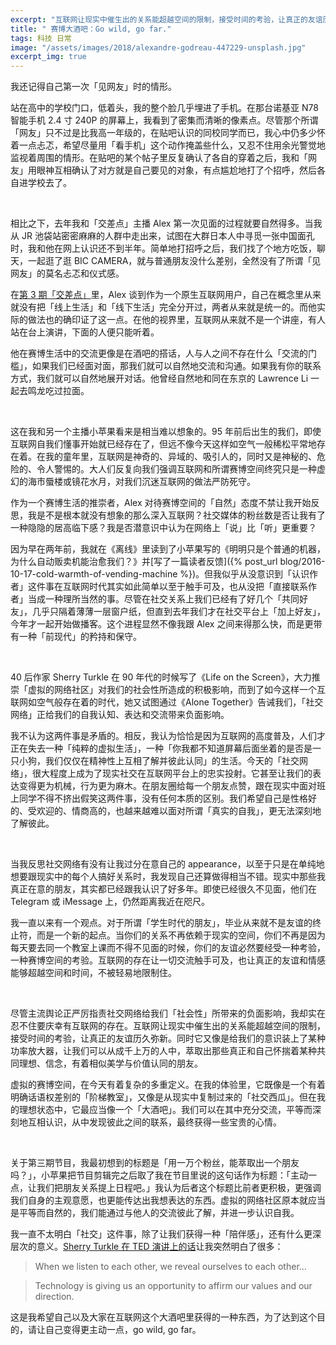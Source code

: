 ```yaml
---
excerpt: "互联网让现实中催生出的关系能超越空间的限制，接受时间的考验，让真正的友谊历久弥新。同时它又像是给我们的意识装上了某种功率放大器，让我们可以从成千上万的人中，萃取出那些真正和自己怀揣着某种共同理想、信念，有着相似美学与价值认同的朋友。"
title: " 赛博大酒吧：Go wild, go far."
tags: 科技 日常
image: "/assets/images/2018/alexandre-godreau-447229-unsplash.jpg"
excerpt_img: true
---
```


我还记得自己第一次「见网友」时的情形。

站在高中的学校门口，低着头，我的整个脸几乎埋进了手机。在那台诺基亚 N78 智能手机 2.4 寸 240P 的屏幕上，我看到了密集而清晰的像素点。尽管那个所谓「网友」只不过是比我高一年级的，在贴吧认识的同校同学而已，我心中仍多少怀着一点忐忑，希望尽量用「看手机」这个动作掩盖些什么，又忍不住用余光警觉地监视着周围的情形。在贴吧的某个帖子里反复确认了各自的穿着之后，我和「网友」用眼神互相确认了对方就是自己要见的对象，有点尴尬地打了个招呼，然后各自进学校去了。

<br>

相比之下，去年我和「交差点」主播 Alex 第一次见面的过程就要自然得多。当我从 JR 池袋站密密麻麻的人群中走出来，试图在大群日本人中寻觅一张中国面孔时，我和他在网上认识还不到半年。简单地打招呼之后，我们找了个地方吃饭，聊天，一起逛了逛 BIC CAMERA，就与普通朋友没什么差别，全然没有了所谓「见网友」的莫名忐忑和仪式感。

在[第 3 期「交差点」](https://jiaocha.io/3/)里，Alex 谈到作为一个原生互联网用户，自己在概念里从来就没有把「线上生活」和「线下生活」完全分开过，两者从来就是统一的。而他实际的做法也的确印证了这一点。在他的视界里，互联网从来就不是一个讲座，有人站在台上演讲，下面的人便只能听着。

他在赛博生活中的交流更像是在酒吧的搭话，人与人之间不存在什么「交流的门槛」，如果我们已经面对面，那我们就可以自然地交流和沟通。如果我有你的联系方式，我们就可以自然地展开对话。他曾经自然地和同在东京的 Lawrence Li 一起去鸣龙吃过拉面。

<br>

这在我和另一个主播小苹果看来是相当难以想象的。95 年前后出生的我们，即使互联网自我们懂事开始就已经存在了，但远不像今天这样如空气一般稀松平常地存在着。在我的童年里，互联网是神奇的、异域的、吸引人的，同时又是神秘的、危险的、令人警惕的。大人们反复向我们强调互联网和所谓赛博空间终究只是一种虚幻的海市蜃楼或镜花水月，对我们沉迷互联网的做法严防死守。

作为一个赛博生活的推崇者，Alex 对待赛博空间的「自然」态度不禁让我开始反思，我是不是根本就没有想象的那么深入互联网？社交媒体的粉丝数是否让我有了一种隐隐的居高临下感？我是否潜意识中认为在网络上「说」比「听」更重要？

因为早在两年前，我就在《离线》里读到了小苹果写的《明明只是个普通的机器，为什么自动贩卖机能治愈我们？》并[写了一篇读者反馈]({% post_url blog/2016-10-17-cold-warmth-of-vending-machine %})。但我似乎从没意识到「认识作者」这件事在互联网时代其实如此简单以至于触手可及，也从没把「直接联系作者」当成一种理所当然的事。尽管在社交关系上我们已经有了好几个「共同好友」，几乎只隔着薄薄一层窗户纸，但直到去年我们才在社交平台上「加上好友」，今年才一起开始做播客。这个进程显然不像我跟 Alex 之间来得那么快，而是更带有一种「前现代」的矜持和保守。

<br>

40 后作家 Sherry Turkle 在 90 年代的时候写了《Life on the Screen》，大力推崇「虚拟的网络社区」对我们的社会性所造成的积极影响，而到了如今这样一个互联网如空气般存在着的时代，她又试图通过《Alone Together》告诫我们，「社交网络」正给我们的自我认知、表达和交流带来负面影响。

我不认为这两件事是矛盾的。相反，我认为恰恰是因为互联网的高度普及，人们才正在失去一种「纯粹的虚拟生活」，一种「你我都不知道屏幕后面坐着的是否是一只小狗，我们仅仅在精神性上互相了解并彼此认同」的生活。今天的「社交网络」，很大程度上成为了现实社交在互联网平台上的忠实投射。它甚至让我们的表达变得更为机械，行为更为麻木。在朋友圈给每一个朋友点赞，跟在现实中面对班上同学不得不挤出假笑这两件事，没有任何本质的区别。我们希望自己是性格好的、受欢迎的、情商高的，也越来越难以面对所谓「真实的自我」，更无法深刻地了解彼此。

<br>

当我反思社交网络有没有让我过分在意自己的 appearance，以至于只是在单纯地想要跟现实中的每个人搞好关系时，我发现自己还算做得相当不错。现实中那些我真正在意的朋友，其实都已经跟我认识了好多年。即使已经很久不见面，他们在 Telegram 或 iMessage 上，仍然距离我近在咫尺。

我一直以来有一个观点。对于所谓「学生时代的朋友」，毕业从来就不是友谊的终止符，而是一个新的起点。当你们的关系不再依赖于现实的空间，你们不再是因为每天要去同一个教室上课而不得不见面的时候，你们的友谊必然要经受一种考验，一种赛博空间的考验。互联网的存在让一切交流触手可及，也让真正的友谊和情感能够超越空间和时间，不被轻易地限制住。

<br>

尽管主流舆论正严厉指责社交网络给我们「社会性」所带来的负面影响，我却实在忍不住要庆幸有互联网的存在。互联网让现实中催生出的关系能超越空间的限制，接受时间的考验，让真正的友谊历久弥新。同时它又像是给我们的意识装上了某种功率放大器，让我们可以从成千上万的人中，萃取出那些真正和自己怀揣着某种共同理想、信念，有着相似美学与价值认同的朋友。

虚拟的赛博空间，在今天有着复杂的多重定义。在我的体验里，它既像是一个有着明确话语权差别的「阶梯教室」，又像是从现实中复制过来的「社交西瓜」。但在我的理想状态中，它最应当像一个「大酒吧」。我们可以在其中充分交流，平等而深刻地互相认识，从中发现彼此之间的联系，最终获得一些宝贵的心情。

<br>

关于第三期节目，我最初想到的标题是「用一万个粉丝，能萃取出一个朋友吗？」，小苹果把节目剪辑完之后取了我在节目里说的这句话作为标题：「主动一点，让我们把朋友关系提上日程吧。」我认为后者这个标题比前者更积极，更强调我们自身的主观意愿，也更能传达出我想表达的东西。虚拟的网络社区原本就应当是平等而自然的，我们能通过与他人的交流彼此了解，并进一步认识自我。

我一直不太明白「社交」这件事，除了让我们获得一种「陪伴感」，还有什么更深层次的意义。[Sherry Turkle 在 TED 演讲上的话](https://youtu.be/t7Xr3AsBEK4?t=17m15s)让我突然明白了很多：

> When we listen to each other, we reveal ourselves to each other… 

> Technology is giving us an opportunity to affirm our values and our direction.

这是我希望自己以及大家在互联网这个大酒吧里获得的一种东西，为了达到这个目的，请让自己变得更主动一点，go wild, go far。